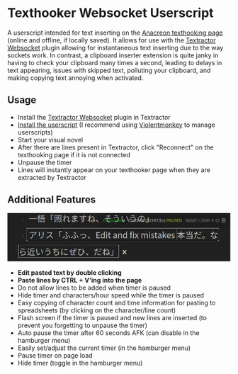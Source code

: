 # Texthooker Websocket Userscript

A userscript intended for text inserting on the [Anacreon texthooking page](https://anacreondjt.gitlab.io/texthooker.html) (online and offline, if locally saved). It allows for use with the [Textractor Websocket](https://github.com/sadolit/textractor-websocket) plugin allowing for instantaneous text inserting due to the way sockets work. In contrast, a clipboard inserter extension is quite janky in having to check your clipboard many times a second, leading to delays in text appearing, issues with skipped text, polluting your clipboard, and making copying text annoying when activated.

## Usage

- Install the [Textractor Websocket](https://github.com/sadolit/textractor-websocket) plugin in Textractor
- [Install the userscript](https://github.com/MarvNC/texthooker-websocket/raw/master/texthooker.user.js) (I recommend using [Violentmonkey](https://violentmonkey.github.io/) to manage userscripts)
- Start your visual novel
- After there are lines present in Textractor, click "Reconnect" on the texthooking page if it is not connected
- Unpause the timer
- Lines will instantly appear on your texthooker page when they are extracted by Textractor

## Additional Features

![](images/chrome_Clipboard_Insertion_Page_-_Anacreon_Edition_-_http_2022-11-22_13-14-29.png)

- **Edit pasted text by double clicking**
- **Paste lines by CTRL + V'ing into the page**
- Do not allow lines to be added when timer is paused
- Hide timer and characters/hour speed while the timer is paused
- Easy copying of character count and time information for pasting to spreadsheets (by clicking on the character/line count)
- Flash screen if the timer is paused and new lines are inserted (to prevent you forgetting to unpause the timer)
- Auto pause the timer after 60 seconds AFK (can disable in the hamburger menu)
- Easily set/adjust the current timer (in the hamburger menu)
- Pause timer on page load
- Hide timer (toggle in the hamburger menu)
